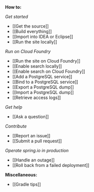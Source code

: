 **How to:**

_Get started_
 - [[Get the source]]
 - [[Build everything]]
 - [[Import into IDEA or Eclipse]]
 - [[Run the site locally]]

_Run on Cloud Foundry_
 - [[Run the site on Cloud Foundry]]
 - [[Enable search locally]]
 - [[Enable search on Cloud Foundry]]
 - [[Add a PostgreSQL service]]
 - [[Bind to a PostgreSQL service]]
 - [[Export a PostgreSQL dump]]
 - [[Import a PostgreSQL dump]]
 - [[Retrieve access logs]]

_Get help_
 - [[Ask a question]]

_Contribute_
 - [[Report an issue]]
 - [[Submit a pull request]]

_Operate spring.io in production_
 - [[Handle an outage]]
 - [[Roll back from a failed deployment]]

**Miscellaneous:**
 - [[Gradle tips]]